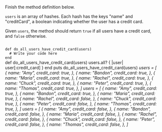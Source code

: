 Finish the method definition below.

`users` is an array of hashes. Each hash has the keys "name" and "creditCard", a boolean indicating whether the user has a credit card.

Given `users`, the method should return `true` if all users have a credit card, and `false` otherwise.

<codeblock language="ruby" type="exercise" testMode="multipleInput">
<code>
def do_all_users_have_credit_card(users)
  # Write your code here
end
</code>

<solution>
def do_all_users_have_credit_card(users)
  users.all? { |user| user[:credit_card] }
end
</solution>

<testcases>
<caller>
puts do_all_users_have_credit_card(users)
</caller>
<testcase>
<i>
users = [
  {
    name: "Amy",
    credit_card: true,
  },
  {
    name: "Bandon",
    credit_card: true,
  },
  {
    name: "Maria",
    credit_card: true,
  },
  {
    name: "Rachel",
    credit_card: true,
  },
  {
    name: "Chuck",
    credit_card: true,
  },
  {
    name: "Peter",
    credit_card: true,
  },
  {
    name: "Thomas",
    credit_card: true,
  },
]
</i>
</testcase>
<testcase>
<i>
users = [
  {
    name: "Amy",
    credit_card: true,
  },
  {
    name: "Bandon",
    credit_card: true,
  },
  {
    name: "Maria",
    credit_card: true,
  },
  {
    name: "Rachel",
    credit_card: false,
  },
  {
    name: "Chuck",
    credit_card: true,
  },
  {
    name: "Peter",
    credit_card: false,
  },
  {
    name: "Thomas",
    credit_card: true,
  },
]
</i>
</testcase>
<testcase>
<i>
users = [
  {
    name: "Amy",
    credit_card: false,
  },
  {
    name: "Bandon",
    credit_card: false,
  },
  {
    name: "Maria",
    credit_card: false,
  },
  {
    name: "Rachel",
    credit_card: false,
  },
  {
    name: "Chuck",
    credit_card: false,
  },
  {
    name: "Peter",
    credit_card: false,
  },
  {
    name: "Thomas",
    credit_card: false,
  },
]
</i>
</testcase>
</testcases>
</codeblock>
